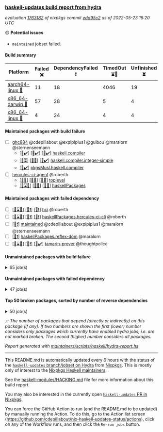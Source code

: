 ### [haskell-updates build report from hydra](https://hydra.nixos.org/jobset/nixpkgs/haskell-updates)
*evaluation [1763182](https://hydra.nixos.org/eval/1763182) of nixpkgs commit [eda95c2](https://github.com/NixOS/nixpkgs/commits/eda95c28c6b6d0cf89ad0ea50a8f7c6f796e8f07) as of 2022-05-23 18:20 UTC*

:yellow_circle: **Potential issues**
  * `maintained` jobset failed.

#### Build summary

 | Platform | Failed :x: | DependencyFailed :heavy_exclamation_mark: | TimedOut :hourglass::no_entry_sign: | Unfinished :hourglass_flowing_sand: | Success :heavy_check_mark: | 
 | --- | --- | --- | --- | --- | --- | 
 | [aarch64-linux :iphone:](https://hydra.nixos.org/eval/1763182?filter=.aarch64-linux) | 11 | 18 | 4046 | 19 | 2246 | 
 | [x86_64-darwin :apple:](https://hydra.nixos.org/eval/1763182?filter=.x86_64-darwin) | 57 | 28 | 5 | 4 | 6150 | 
 | [x86_64-linux :penguin:](https://hydra.nixos.org/eval/1763182?filter=.x86_64-linux) | 4 | 24 | 4 | 4 | 6296 | 
#### Maintained packages with build failure
- [ ] [ghc884](https://hydra.nixos.org/eval/1763182?filter=ghc884) @cdepillabout @expipiplus1 @guibou @maralorn @sternenseemann
  - [[:iphone::heavy_check_mark:]](https://hydra.nixos.org/build/177806408) [[:apple::heavy_check_mark:]](https://hydra.nixos.org/build/177810185) [[:penguin::heavy_check_mark:]](https://hydra.nixos.org/build/177811165) [haskell.compiler](https://hydra.nixos.org/eval/1763182?filter=haskell.compiler.ghc884)
  - [[:iphone::hourglass_flowing_sand:]](https://hydra.nixos.org/build/177806687) [[:apple::x:]](https://hydra.nixos.org/build/177807203) [[:penguin::heavy_check_mark:]](https://hydra.nixos.org/build/177811927) [haskell.compiler.integer-simple](https://hydra.nixos.org/eval/1763182?filter=haskell.compiler.integer-simple.ghc884)
  -   [[:penguin::heavy_check_mark:]](https://hydra.nixos.org/build/177794977) [pkgsMusl.haskell.compiler](https://hydra.nixos.org/eval/1763182?filter=pkgsMusl.haskell.compiler.ghc884)
- [ ] [hercules-ci-agent](https://hydra.nixos.org/eval/1763182?filter=hercules-ci-agent) @roberth
  - [[:iphone::x:]](https://hydra.nixos.org/build/177808575) [[:apple::x:]](https://hydra.nixos.org/build/177795241) [[:penguin::x:]](https://hydra.nixos.org/build/177797645) [toplevel](https://hydra.nixos.org/eval/1763182?filter=hercules-ci-agent)
  - [[:iphone::hourglass::no_entry_sign:]](https://hydra.nixos.org/build/177801145) [[:apple::x:]](https://hydra.nixos.org/build/177811747) [[:penguin::x:]](https://hydra.nixos.org/build/177808296) [haskellPackages](https://hydra.nixos.org/eval/1763182?filter=haskellPackages.hercules-ci-agent)
#### Maintained packages with failed dependency
- [ ] [[:iphone::hourglass::no_entry_sign:]](https://hydra.nixos.org/build/177797307) [[:apple::heavy_exclamation_mark:]](https://hydra.nixos.org/build/177798788) [[:penguin::heavy_exclamation_mark:]](https://hydra.nixos.org/build/177797818) [hci](https://hydra.nixos.org/eval/1763182?filter=hci) @roberth
- [ ] [[:iphone::hourglass::no_entry_sign:]](https://hydra.nixos.org/build/177808895) [[:apple::heavy_exclamation_mark:]](https://hydra.nixos.org/build/177797628) [[:penguin::heavy_exclamation_mark:]](https://hydra.nixos.org/build/177803097) [haskellPackages.hercules-ci-cli](https://hydra.nixos.org/eval/1763182?filter=haskellPackages.hercules-ci-cli) @roberth
- [ ] [[:penguin::heavy_exclamation_mark:]](https://hydra.nixos.org/build/177855475) [maintained](https://hydra.nixos.org/eval/1763182?filter=maintained) @cdepillabout @expipiplus1 @maralorn @sternenseemann
- [ ] [[:penguin::heavy_exclamation_mark:]](https://hydra.nixos.org/build/177855433) [haskellPackages.reflex-dom](https://hydra.nixos.org/eval/1763182?filter=haskellPackages.reflex-dom) @maralorn
- [ ] [[:iphone::hourglass::no_entry_sign:]](https://hydra.nixos.org/build/177794507) [[:apple::heavy_exclamation_mark:]](https://hydra.nixos.org/build/177804335) [[:penguin::heavy_check_mark:]](https://hydra.nixos.org/build/177794781) [tamarin-prover](https://hydra.nixos.org/eval/1763182?filter=tamarin-prover) @thoughtpolice
#### Unmaintained packages with build failure
<details><summary>65 job(s) </summary>

- [ ] [[:iphone::hourglass::no_entry_sign:]](https://hydra.nixos.org/build/177809981) [[:apple::x:]](https://hydra.nixos.org/build/177802965) [[:penguin::heavy_check_mark:]](https://hydra.nixos.org/build/177798769) [haskellPackages.di-core](https://hydra.nixos.org/eval/1763182?filter=haskellPackages.di-core)  :arrow_heading_up: 8 | 11
- [ ] [[:iphone::x:]](https://hydra.nixos.org/build/177812096) [[:apple::heavy_check_mark:]](https://hydra.nixos.org/build/177810669) [[:penguin::heavy_check_mark:]](https://hydra.nixos.org/build/177808390) [haskellPackages.hw-json-simd](https://hydra.nixos.org/eval/1763182?filter=haskellPackages.hw-json-simd)  :arrow_heading_up: 2 | 8
- [ ] [[:iphone::hourglass::no_entry_sign:]](https://hydra.nixos.org/build/177794312) [[:apple::x:]](https://hydra.nixos.org/build/177811187) [[:penguin::heavy_check_mark:]](https://hydra.nixos.org/build/177801634) [haskellPackages.free-vector-spaces](https://hydra.nixos.org/eval/1763182?filter=haskellPackages.free-vector-spaces)  :arrow_heading_up: 1 | 7
- [ ] [[:iphone::x:]](https://hydra.nixos.org/build/177808090) [[:apple::heavy_check_mark:]](https://hydra.nixos.org/build/177795623) [[:penguin::heavy_check_mark:]](https://hydra.nixos.org/build/177802241) [haskellPackages.long-double](https://hydra.nixos.org/eval/1763182?filter=haskellPackages.long-double)  :arrow_heading_up: 1 | 2
- [ ] [[:iphone::hourglass::no_entry_sign:]](https://hydra.nixos.org/build/177801023) [[:apple::x:]](https://hydra.nixos.org/build/177794177) [[:penguin::heavy_check_mark:]](https://hydra.nixos.org/build/177794652) [haskellPackages.easytensor](https://hydra.nixos.org/eval/1763182?filter=haskellPackages.easytensor)  :arrow_heading_up: 1 | 1
- [ ] [[:iphone::hourglass::no_entry_sign:]](https://hydra.nixos.org/build/177800458) [[:apple::x:]](https://hydra.nixos.org/build/177806999) [[:penguin::heavy_check_mark:]](https://hydra.nixos.org/build/177807279) [haskellPackages.grab](https://hydra.nixos.org/eval/1763182?filter=haskellPackages.grab)  :arrow_heading_up: 1 | 1
- [ ] [[:iphone::hourglass::no_entry_sign:]](https://hydra.nixos.org/build/177794964) [[:apple::heavy_check_mark:]](https://hydra.nixos.org/build/177804612) [[:penguin::x:]](https://hydra.nixos.org/build/177803643) [haskellPackages.kazura-queue](https://hydra.nixos.org/eval/1763182?filter=haskellPackages.kazura-queue)  :arrow_heading_up: 1 | 1
- [ ] [[:iphone::heavy_check_mark:]](https://hydra.nixos.org/build/177803877) [[:apple::x:]](https://hydra.nixos.org/build/177809227) [[:penguin::heavy_check_mark:]](https://hydra.nixos.org/build/177795285) [haskellPackages.keep-alive](https://hydra.nixos.org/eval/1763182?filter=haskellPackages.keep-alive)  :arrow_heading_up: 1 | 1
- [ ] [[:iphone::x:]](https://hydra.nixos.org/build/177804005) [[:apple::heavy_check_mark:]](https://hydra.nixos.org/build/177810747) [[:penguin::heavy_check_mark:]](https://hydra.nixos.org/build/177797579) [haskellPackages.swisstable](https://hydra.nixos.org/eval/1763182?filter=haskellPackages.swisstable)  :arrow_heading_up: 1 | 1
- [ ] [[:iphone::heavy_check_mark:]](https://hydra.nixos.org/build/177812402) [[:apple::x:]](https://hydra.nixos.org/build/177805422) [[:penguin::heavy_check_mark:]](https://hydra.nixos.org/build/177810231) [haskellPackages.zip](https://hydra.nixos.org/eval/1763182?filter=haskellPackages.zip)  :arrow_heading_up: 0 | 5
- [ ] [[:iphone::hourglass::no_entry_sign:]](https://hydra.nixos.org/build/177799859) [[:apple::x:]](https://hydra.nixos.org/build/177799898) [[:penguin::heavy_check_mark:]](https://hydra.nixos.org/build/177798285) [haskellPackages.PyF](https://hydra.nixos.org/eval/1763182?filter=haskellPackages.PyF)  :arrow_heading_up: 0 | 4
- [ ] [[:iphone::heavy_check_mark:]](https://hydra.nixos.org/build/177806194) [[:apple::x:]](https://hydra.nixos.org/build/177807713) [[:penguin::heavy_check_mark:]](https://hydra.nixos.org/build/177796930) [haskellPackages.hmidi](https://hydra.nixos.org/eval/1763182?filter=haskellPackages.hmidi)  :arrow_heading_up: 0 | 4
- [ ] [[:iphone::x:]](https://hydra.nixos.org/build/177806823) [[:apple::heavy_check_mark:]](https://hydra.nixos.org/build/177811692) [[:penguin::heavy_check_mark:]](https://hydra.nixos.org/build/177794838) [haskellPackages.haskey-btree](https://hydra.nixos.org/eval/1763182?filter=haskellPackages.haskey-btree)  :arrow_heading_up: 0 | 2
- [ ] [[:iphone::heavy_check_mark:]](https://hydra.nixos.org/build/177805226) [[:apple::x:]](https://hydra.nixos.org/build/177809849) [[:penguin::heavy_check_mark:]](https://hydra.nixos.org/build/177800746) [haskellPackages.posix-socket](https://hydra.nixos.org/eval/1763182?filter=haskellPackages.posix-socket)  :arrow_heading_up: 0 | 2
- [ ] [[:iphone::hourglass::no_entry_sign:]](https://hydra.nixos.org/build/177800812) [[:apple::x:]](https://hydra.nixos.org/build/177801560) [[:penguin::heavy_check_mark:]](https://hydra.nixos.org/build/177794400) [haskellPackages.gi-gdkx11](https://hydra.nixos.org/eval/1763182?filter=haskellPackages.gi-gdkx11)  :arrow_heading_up: 0 | 1
- [ ] [[:iphone::heavy_check_mark:]](https://hydra.nixos.org/build/177812404) [[:apple::x:]](https://hydra.nixos.org/build/177795003) [[:penguin::heavy_check_mark:]](https://hydra.nixos.org/build/177809632) [haskellPackages.hamid](https://hydra.nixos.org/eval/1763182?filter=haskellPackages.hamid)  :arrow_heading_up: 0 | 1
- [ ] [[:iphone::heavy_check_mark:]](https://hydra.nixos.org/build/177805322) [[:apple::x:]](https://hydra.nixos.org/build/177798948) [[:penguin::heavy_check_mark:]](https://hydra.nixos.org/build/177798774) [haskellPackages.hmatrix-morpheus](https://hydra.nixos.org/eval/1763182?filter=haskellPackages.hmatrix-morpheus)  :arrow_heading_up: 0 | 1
- [ ] [[:iphone::hourglass::no_entry_sign:]](https://hydra.nixos.org/build/177801013) [[:apple::x:]](https://hydra.nixos.org/build/177803281) [[:penguin::heavy_check_mark:]](https://hydra.nixos.org/build/177804710) [haskellPackages.huckleberry](https://hydra.nixos.org/eval/1763182?filter=haskellPackages.huckleberry)  :arrow_heading_up: 0 | 1
- [ ] [[:iphone::heavy_check_mark:]](https://hydra.nixos.org/build/177810808) [[:apple::x:]](https://hydra.nixos.org/build/177807455) [[:penguin::heavy_check_mark:]](https://hydra.nixos.org/build/177795813) [haskellPackages.openal-ffi](https://hydra.nixos.org/eval/1763182?filter=haskellPackages.openal-ffi)  :arrow_heading_up: 0 | 1
- [ ] [[:iphone::x:]](https://hydra.nixos.org/build/177804566) [[:apple::heavy_check_mark:]](https://hydra.nixos.org/build/177802175) [[:penguin::heavy_check_mark:]](https://hydra.nixos.org/build/177810506) [haskellPackages.picosat](https://hydra.nixos.org/eval/1763182?filter=haskellPackages.picosat)  :arrow_heading_up: 0 | 1
- [ ] [[:iphone::hourglass::no_entry_sign:]](https://hydra.nixos.org/build/177796310) [[:apple::x:]](https://hydra.nixos.org/build/177795013) [[:penguin::heavy_check_mark:]](https://hydra.nixos.org/build/177811778) [haskellPackages.select](https://hydra.nixos.org/eval/1763182?filter=haskellPackages.select)  :arrow_heading_up: 0 | 1
- [ ] [[:iphone::hourglass::no_entry_sign:]](https://hydra.nixos.org/build/177799700) [[:apple::x:]](https://hydra.nixos.org/build/177803140) [[:penguin::heavy_check_mark:]](https://hydra.nixos.org/build/177807246) [haskellPackages.sysinfo](https://hydra.nixos.org/eval/1763182?filter=haskellPackages.sysinfo)  :arrow_heading_up: 0 | 1
- [ ] [[:iphone::heavy_check_mark:]](https://hydra.nixos.org/build/177803054) [[:apple::x:]](https://hydra.nixos.org/build/177802987) [[:penguin::heavy_check_mark:]](https://hydra.nixos.org/build/177808395) [haskellPackages.FractalArt](https://hydra.nixos.org/eval/1763182?filter=haskellPackages.FractalArt) 
- [ ] [[:iphone::hourglass::no_entry_sign:]](https://hydra.nixos.org/build/177794232) [[:apple::x:]](https://hydra.nixos.org/build/177795878) [[:penguin::hourglass::no_entry_sign:]](https://hydra.nixos.org/build/177809716) [haskellPackages.bindings-common](https://hydra.nixos.org/eval/1763182?filter=haskellPackages.bindings-common) 
- [ ] [[:iphone::heavy_check_mark:]](https://hydra.nixos.org/build/177809132) [[:apple::x:]](https://hydra.nixos.org/build/177812390) [[:penguin::heavy_check_mark:]](https://hydra.nixos.org/build/177795464) [haskellPackages.chiphunk](https://hydra.nixos.org/eval/1763182?filter=haskellPackages.chiphunk) 
- [ ] [[:iphone::heavy_check_mark:]](https://hydra.nixos.org/build/177812527) [[:apple::x:]](https://hydra.nixos.org/build/177809676) [[:penguin::heavy_check_mark:]](https://hydra.nixos.org/build/177798396) [haskellPackages.diskhash](https://hydra.nixos.org/eval/1763182?filter=haskellPackages.diskhash) 
- [ ] [[:iphone::heavy_check_mark:]](https://hydra.nixos.org/build/177807647) [[:apple::x:]](https://hydra.nixos.org/build/177809755) [[:penguin::heavy_check_mark:]](https://hydra.nixos.org/build/177806483) [haskellPackages.env-extra](https://hydra.nixos.org/eval/1763182?filter=haskellPackages.env-extra) 
- [ ] [[:iphone::hourglass::no_entry_sign:]](https://hydra.nixos.org/build/177796303) [[:apple::x:]](https://hydra.nixos.org/build/177801960) [[:penguin::heavy_check_mark:]](https://hydra.nixos.org/build/177798674) [haskellPackages.epub-tools](https://hydra.nixos.org/eval/1763182?filter=haskellPackages.epub-tools) 
- [ ] [[:iphone::hourglass::no_entry_sign:]](https://hydra.nixos.org/build/177797841) [[:apple::x:]](https://hydra.nixos.org/build/177793824) [[:penguin::heavy_check_mark:]](https://hydra.nixos.org/build/177796900) [haskellPackages.fudgets](https://hydra.nixos.org/eval/1763182?filter=haskellPackages.fudgets) 
- [ ] [[:iphone::hourglass::no_entry_sign:]](https://hydra.nixos.org/build/177795356) [[:apple::x:]](https://hydra.nixos.org/build/177807667) [[:penguin::heavy_check_mark:]](https://hydra.nixos.org/build/177800881) [haskellPackages.gerrit](https://hydra.nixos.org/eval/1763182?filter=haskellPackages.gerrit) 
- [ ] [[:iphone::heavy_check_mark:]](https://hydra.nixos.org/build/177809674) [[:apple::x:]](https://hydra.nixos.org/build/177803876) [[:penguin::heavy_check_mark:]](https://hydra.nixos.org/build/177798007) [haskellPackages.ghc-gc-hook](https://hydra.nixos.org/eval/1763182?filter=haskellPackages.ghc-gc-hook) 
- [ ] [[:apple::x:]](https://hydra.nixos.org/build/177800186) [haskellPackages.gi-gtkosxapplication](https://hydra.nixos.org/eval/1763182?filter=haskellPackages.gi-gtkosxapplication) 
- [ ] [[:iphone::x:]](https://hydra.nixos.org/build/177855471) [[:penguin::heavy_exclamation_mark:]](https://hydra.nixos.org/build/177855445) [haskellPackages.gnome-keyring](https://hydra.nixos.org/eval/1763182?filter=haskellPackages.gnome-keyring) 
- [ ] [[:apple::x:]](https://hydra.nixos.org/build/177800198) [haskellPackages.gtk-mac-integration](https://hydra.nixos.org/eval/1763182?filter=haskellPackages.gtk-mac-integration) 
- [ ] [[:iphone::hourglass::no_entry_sign:]](https://hydra.nixos.org/build/177793908) [[:apple::x:]](https://hydra.nixos.org/build/177801031) [[:penguin::heavy_check_mark:]](https://hydra.nixos.org/build/177811834) [haskellPackages.gtk-traymanager](https://hydra.nixos.org/eval/1763182?filter=haskellPackages.gtk-traymanager) 
- [ ] [[:apple::x:]](https://hydra.nixos.org/build/177794594) [haskellPackages.gtk3-mac-integration](https://hydra.nixos.org/eval/1763182?filter=haskellPackages.gtk3-mac-integration) 
- [ ] [[:iphone::heavy_check_mark:]](https://hydra.nixos.org/build/177812059) [[:apple::x:]](https://hydra.nixos.org/build/177798993) [[:penguin::heavy_check_mark:]](https://hydra.nixos.org/build/177797039) [haskellPackages.hid](https://hydra.nixos.org/eval/1763182?filter=haskellPackages.hid) 
- [ ] [[:iphone::heavy_check_mark:]](https://hydra.nixos.org/build/177806964) [[:apple::x:]](https://hydra.nixos.org/build/177812705) [[:penguin::heavy_check_mark:]](https://hydra.nixos.org/build/177810898) [haskellPackages.higher-leveldb](https://hydra.nixos.org/eval/1763182?filter=haskellPackages.higher-leveldb) 
- [ ] [[:iphone::heavy_check_mark:]](https://hydra.nixos.org/build/177807966) [[:apple::x:]](https://hydra.nixos.org/build/177804795) [[:penguin::heavy_check_mark:]](https://hydra.nixos.org/build/177803217) [haskellPackages.hinotify-conduit](https://hydra.nixos.org/eval/1763182?filter=haskellPackages.hinotify-conduit) 
- [ ] [[:iphone::heavy_check_mark:]](https://hydra.nixos.org/build/177803734) [[:apple::heavy_check_mark:]](https://hydra.nixos.org/build/177809911) [[:penguin::x:]](https://hydra.nixos.org/build/177811087) [haskellPackages.hssh](https://hydra.nixos.org/eval/1763182?filter=haskellPackages.hssh) 
- [ ] [[:iphone::hourglass::no_entry_sign:]](https://hydra.nixos.org/build/177796919) [[:apple::x:]](https://hydra.nixos.org/build/177793849) [[:penguin::heavy_check_mark:]](https://hydra.nixos.org/build/177802424) [haskellPackages.hsshellscript](https://hydra.nixos.org/eval/1763182?filter=haskellPackages.hsshellscript) 
- [ ] [[:iphone::hourglass::no_entry_sign:]](https://hydra.nixos.org/build/177795825) [[:apple::x:]](https://hydra.nixos.org/build/177801931) [[:penguin::heavy_check_mark:]](https://hydra.nixos.org/build/177808736) [haskellPackages.hssourceinfo](https://hydra.nixos.org/eval/1763182?filter=haskellPackages.hssourceinfo) 
- [ ] [[:iphone::hourglass::no_entry_sign:]](https://hydra.nixos.org/build/177796642) [[:apple::x:]](https://hydra.nixos.org/build/177812578) [[:penguin::heavy_check_mark:]](https://hydra.nixos.org/build/177803676) [haskellPackages.ipcvar](https://hydra.nixos.org/eval/1763182?filter=haskellPackages.ipcvar) 
- [ ] [[:iphone::x:]](https://hydra.nixos.org/build/177806923) [[:apple::heavy_check_mark:]](https://hydra.nixos.org/build/177795063) [[:penguin::heavy_check_mark:]](https://hydra.nixos.org/build/177799145) [haskellPackages.jammittools](https://hydra.nixos.org/eval/1763182?filter=haskellPackages.jammittools) 
- [ ] [[:apple::x:]](https://hydra.nixos.org/build/177797373) [haskellPackages.kqueue](https://hydra.nixos.org/eval/1763182?filter=haskellPackages.kqueue) 
- [ ] [[:iphone::heavy_check_mark:]](https://hydra.nixos.org/build/177810302) [[:apple::x:]](https://hydra.nixos.org/build/177804968) [[:penguin::heavy_check_mark:]](https://hydra.nixos.org/build/177808870) [haskellPackages.linux-framebuffer](https://hydra.nixos.org/eval/1763182?filter=haskellPackages.linux-framebuffer) 
- [ ] [[:iphone::hourglass::no_entry_sign:]](https://hydra.nixos.org/build/177796180) [[:apple::x:]](https://hydra.nixos.org/build/177796758) [[:penguin::heavy_check_mark:]](https://hydra.nixos.org/build/177800070) [haskellPackages.mediawiki2latex](https://hydra.nixos.org/eval/1763182?filter=haskellPackages.mediawiki2latex) 
- [ ] [[:iphone::heavy_check_mark:]](https://hydra.nixos.org/build/177806164) [[:apple::x:]](https://hydra.nixos.org/build/177799116) [[:penguin::heavy_check_mark:]](https://hydra.nixos.org/build/177802934) [haskellPackages.mercury-api](https://hydra.nixos.org/eval/1763182?filter=haskellPackages.mercury-api) 
- [ ] [[:iphone::heavy_check_mark:]](https://hydra.nixos.org/build/177812437) [[:apple::x:]](https://hydra.nixos.org/build/177804997) [[:penguin::heavy_check_mark:]](https://hydra.nixos.org/build/177795044) [haskellPackages.nano-cryptr](https://hydra.nixos.org/eval/1763182?filter=haskellPackages.nano-cryptr) 
- [ ] [[:iphone::hourglass::no_entry_sign:]](https://hydra.nixos.org/build/177799055) [[:apple::x:]](https://hydra.nixos.org/build/177804920) [[:penguin::heavy_check_mark:]](https://hydra.nixos.org/build/177810524) [haskellPackages.persistent-pagination](https://hydra.nixos.org/eval/1763182?filter=haskellPackages.persistent-pagination) 
- [ ] [[:iphone::heavy_check_mark:]](https://hydra.nixos.org/build/177805725) [[:apple::x:]](https://hydra.nixos.org/build/177797358) [[:penguin::heavy_check_mark:]](https://hydra.nixos.org/build/177804484) [haskellPackages.phatsort](https://hydra.nixos.org/eval/1763182?filter=haskellPackages.phatsort) 
- [ ] [[:iphone::heavy_check_mark:]](https://hydra.nixos.org/build/177805588) [[:apple::x:]](https://hydra.nixos.org/build/177811358) [[:penguin::heavy_check_mark:]](https://hydra.nixos.org/build/177801405) [haskellPackages.ping-wrapper](https://hydra.nixos.org/eval/1763182?filter=haskellPackages.ping-wrapper) 
- [ ] [[:iphone::heavy_check_mark:]](https://hydra.nixos.org/build/177805456) [[:apple::x:]](https://hydra.nixos.org/build/177809867) [[:penguin::heavy_check_mark:]](https://hydra.nixos.org/build/177794037) [haskellPackages.posix-timer](https://hydra.nixos.org/eval/1763182?filter=haskellPackages.posix-timer) 
- [ ] [[:iphone::heavy_check_mark:]](https://hydra.nixos.org/build/177804369) [[:apple::x:]](https://hydra.nixos.org/build/177807736) [[:penguin::heavy_check_mark:]](https://hydra.nixos.org/build/177799046) [haskellPackages.pthread](https://hydra.nixos.org/eval/1763182?filter=haskellPackages.pthread) 
- [ ] [[:iphone::heavy_check_mark:]](https://hydra.nixos.org/build/177803644) [[:apple::x:]](https://hydra.nixos.org/build/177798320) [[:penguin::heavy_check_mark:]](https://hydra.nixos.org/build/177810649) [haskellPackages.sfml-audio](https://hydra.nixos.org/eval/1763182?filter=haskellPackages.sfml-audio) 
- [ ] [[:iphone::heavy_check_mark:]](https://hydra.nixos.org/build/177812045) [[:apple::x:]](https://hydra.nixos.org/build/177795048) [[:penguin::heavy_check_mark:]](https://hydra.nixos.org/build/177807169) [haskellPackages.shared-memory](https://hydra.nixos.org/eval/1763182?filter=haskellPackages.shared-memory) 
- [ ] [[:iphone::hourglass::no_entry_sign:]](https://hydra.nixos.org/build/177809827) [[:apple::x:]](https://hydra.nixos.org/build/177808453) [[:penguin::heavy_check_mark:]](https://hydra.nixos.org/build/177799519) [haskellPackages.skews](https://hydra.nixos.org/eval/1763182?filter=haskellPackages.skews) 
- [ ] [[:iphone::x:]](https://hydra.nixos.org/build/177808676) [[:apple::x:]](https://hydra.nixos.org/build/177796857) [[:penguin::heavy_check_mark:]](https://hydra.nixos.org/build/177809043) [haskellPackages.slugify](https://hydra.nixos.org/eval/1763182?filter=haskellPackages.slugify) 
- [ ] [[:iphone::x:]](https://hydra.nixos.org/build/177812217) [[:apple::x:]](https://hydra.nixos.org/build/177804224) [[:penguin::x:]](https://hydra.nixos.org/build/177799590) [haskellPackages.strongweak](https://hydra.nixos.org/eval/1763182?filter=haskellPackages.strongweak) 
- [ ] [[:iphone::hourglass::no_entry_sign:]](https://hydra.nixos.org/build/177799358) [[:apple::x:]](https://hydra.nixos.org/build/177810695) [[:penguin::heavy_check_mark:]](https://hydra.nixos.org/build/177803016) [haskellPackages.tailfile-hinotify](https://hydra.nixos.org/eval/1763182?filter=haskellPackages.tailfile-hinotify) 
- [ ] [[:iphone::x:]](https://hydra.nixos.org/build/177810810) [[:apple::heavy_check_mark:]](https://hydra.nixos.org/build/177803467) [[:penguin::heavy_check_mark:]](https://hydra.nixos.org/build/177809232) [haskellPackages.wiringPi](https://hydra.nixos.org/eval/1763182?filter=haskellPackages.wiringPi) 
- [ ] [[:iphone::heavy_check_mark:]](https://hydra.nixos.org/build/177810728) [[:apple::x:]](https://hydra.nixos.org/build/177797255) [[:penguin::heavy_check_mark:]](https://hydra.nixos.org/build/177807182) [haskellPackages.xmonad-utils](https://hydra.nixos.org/eval/1763182?filter=haskellPackages.xmonad-utils) 
- [ ] [[:iphone::heavy_check_mark:]](https://hydra.nixos.org/build/177808703) [[:apple::x:]](https://hydra.nixos.org/build/177801355) [[:penguin::heavy_check_mark:]](https://hydra.nixos.org/build/177803241) [haskellPackages.yoga](https://hydra.nixos.org/eval/1763182?filter=haskellPackages.yoga) 
- [ ] [[:iphone::hourglass::no_entry_sign:]](https://hydra.nixos.org/build/177798822) [[:apple::x:]](https://hydra.nixos.org/build/177811833) [[:penguin::heavy_check_mark:]](https://hydra.nixos.org/build/177800343) [haskellPackages.zot](https://hydra.nixos.org/eval/1763182?filter=haskellPackages.zot) 
- [ ] [[:iphone::hourglass::no_entry_sign:]](https://hydra.nixos.org/build/177793895) [[:apple::x:]](https://hydra.nixos.org/build/177809717) [[:penguin::heavy_check_mark:]](https://hydra.nixos.org/build/177796654) [haskellPackages.zxcvbn-c](https://hydra.nixos.org/eval/1763182?filter=haskellPackages.zxcvbn-c) 
</details>

#### Unmaintained packages with failed dependency
<details><summary>47 job(s) </summary>

- [ ] [[:iphone::hourglass::no_entry_sign:]](https://hydra.nixos.org/build/177799475) [[:apple::heavy_exclamation_mark:]](https://hydra.nixos.org/build/177801063) [[:penguin::heavy_check_mark:]](https://hydra.nixos.org/build/177804376) [haskellPackages.di-handle](https://hydra.nixos.org/eval/1763182?filter=haskellPackages.di-handle)  :arrow_heading_up: 6 | 9
- [ ] [[:iphone::hourglass::no_entry_sign:]](https://hydra.nixos.org/build/177801680) [[:apple::heavy_exclamation_mark:]](https://hydra.nixos.org/build/177805735) [[:penguin::heavy_check_mark:]](https://hydra.nixos.org/build/177797732) [haskellPackages.di-monad](https://hydra.nixos.org/eval/1763182?filter=haskellPackages.di-monad)  :arrow_heading_up: 6 | 9
- [ ] [[:iphone::hourglass::no_entry_sign:]](https://hydra.nixos.org/build/177812763) [[:apple::heavy_exclamation_mark:]](https://hydra.nixos.org/build/177797247) [[:penguin::heavy_check_mark:]](https://hydra.nixos.org/build/177804278) [haskellPackages.di-df1](https://hydra.nixos.org/eval/1763182?filter=haskellPackages.di-df1)  :arrow_heading_up: 5 | 8
- [ ] [[:iphone::heavy_check_mark:]](https://hydra.nixos.org/build/177855437) [[:penguin::heavy_exclamation_mark:]](https://hydra.nixos.org/build/177855464) [haskellPackages.gi-javascriptcore](https://hydra.nixos.org/eval/1763182?filter=haskellPackages.gi-javascriptcore)  :arrow_heading_up: 4 | 18
- [ ] [[:iphone::heavy_check_mark:]](https://hydra.nixos.org/build/177855457) [[:penguin::heavy_exclamation_mark:]](https://hydra.nixos.org/build/177855474) [haskellPackages.gi-webkit2](https://hydra.nixos.org/eval/1763182?filter=haskellPackages.gi-webkit2)  :arrow_heading_up: 2 | 14
- [ ] [[:iphone::heavy_check_mark:]](https://hydra.nixos.org/build/177855459) [[:penguin::heavy_exclamation_mark:]](https://hydra.nixos.org/build/177855454) [haskellPackages.webkit2gtk3-javascriptcore](https://hydra.nixos.org/eval/1763182?filter=haskellPackages.webkit2gtk3-javascriptcore)  :arrow_heading_up: 2 | 12
- [ ] [[:iphone::heavy_exclamation_mark:]](https://hydra.nixos.org/build/177808714) [[:apple::heavy_check_mark:]](https://hydra.nixos.org/build/177807366) [[:penguin::heavy_check_mark:]](https://hydra.nixos.org/build/177808319) [haskellPackages.BiobaseENA](https://hydra.nixos.org/eval/1763182?filter=haskellPackages.BiobaseENA)  :arrow_heading_up: 1 | 18
- [ ] [[:iphone::heavy_check_mark:]](https://hydra.nixos.org/build/177855463) [[:penguin::heavy_exclamation_mark:]](https://hydra.nixos.org/build/177855453) [haskellPackages.jsaddle-webkit2gtk](https://hydra.nixos.org/eval/1763182?filter=haskellPackages.jsaddle-webkit2gtk)  :arrow_heading_up: 1 | 11
- [ ] [[:iphone::heavy_check_mark:]](https://hydra.nixos.org/build/177805132) [[:apple::heavy_exclamation_mark:]](https://hydra.nixos.org/build/177798528) [[:penguin::heavy_check_mark:]](https://hydra.nixos.org/build/177809391) [haskellPackages.di-polysemy](https://hydra.nixos.org/eval/1763182?filter=haskellPackages.di-polysemy)  :arrow_heading_up: 1 | 4
- [ ] [[:iphone::heavy_exclamation_mark:]](https://hydra.nixos.org/build/177855472) [[:penguin::heavy_exclamation_mark:]](https://hydra.nixos.org/build/177855450) [haskellPackages.hbro](https://hydra.nixos.org/eval/1763182?filter=haskellPackages.hbro)  :arrow_heading_up: 1 | 1
- [ ] [[:iphone::hourglass::no_entry_sign:]](https://hydra.nixos.org/build/177798679) [[:apple::heavy_exclamation_mark:]](https://hydra.nixos.org/build/177808610) [[:penguin::heavy_check_mark:]](https://hydra.nixos.org/build/177805601) [haskellPackages.moto](https://hydra.nixos.org/eval/1763182?filter=haskellPackages.moto)  :arrow_heading_up: 1 | 1
- [ ] [[:iphone::hourglass::no_entry_sign:]](https://hydra.nixos.org/build/177809213) [[:apple::heavy_exclamation_mark:]](https://hydra.nixos.org/build/177807951) [[:penguin::heavy_check_mark:]](https://hydra.nixos.org/build/177807415) [haskellPackages.wss-client](https://hydra.nixos.org/eval/1763182?filter=haskellPackages.wss-client)  :arrow_heading_up: 1 | 1
- [ ] [[:iphone::heavy_exclamation_mark:]](https://hydra.nixos.org/build/177811984) [[:apple::heavy_check_mark:]](https://hydra.nixos.org/build/177805903) [[:penguin::heavy_check_mark:]](https://hydra.nixos.org/build/177808934) [haskellPackages.BiobaseXNA](https://hydra.nixos.org/eval/1763182?filter=haskellPackages.BiobaseXNA)  :arrow_heading_up: 0 | 17
- [ ] [[:iphone::heavy_exclamation_mark:]](https://hydra.nixos.org/build/177805180) [[:apple::heavy_check_mark:]](https://hydra.nixos.org/build/177800771) [[:penguin::heavy_check_mark:]](https://hydra.nixos.org/build/177807449) [haskellPackages.hw-json-standard-cursor](https://hydra.nixos.org/eval/1763182?filter=haskellPackages.hw-json-standard-cursor)  :arrow_heading_up: 0 | 6
- [ ] [[:iphone::heavy_exclamation_mark:]](https://hydra.nixos.org/build/177806428) [[:apple::heavy_check_mark:]](https://hydra.nixos.org/build/177811048) [[:penguin::heavy_check_mark:]](https://hydra.nixos.org/build/177810253) [haskellPackages.barbies-th](https://hydra.nixos.org/eval/1763182?filter=haskellPackages.barbies-th)  :arrow_heading_up: 0 | 4
- [ ] [[:iphone::heavy_exclamation_mark:]](https://hydra.nixos.org/build/177803668) [[:apple::heavy_check_mark:]](https://hydra.nixos.org/build/177808880) [[:penguin::heavy_check_mark:]](https://hydra.nixos.org/build/177795412) [haskellPackages.hw-json-simple-cursor](https://hydra.nixos.org/eval/1763182?filter=haskellPackages.hw-json-simple-cursor)  :arrow_heading_up: 0 | 4
- [ ] [[:iphone::heavy_exclamation_mark:]](https://hydra.nixos.org/build/177805452) [[:apple::heavy_check_mark:]](https://hydra.nixos.org/build/177807080) [[:penguin::heavy_check_mark:]](https://hydra.nixos.org/build/177807429) [haskellPackages.BiobaseFasta](https://hydra.nixos.org/eval/1763182?filter=haskellPackages.BiobaseFasta)  :arrow_heading_up: 0 | 3
- [ ] [[:iphone::hourglass::no_entry_sign:]](https://hydra.nixos.org/build/177794455) [[:apple::heavy_exclamation_mark:]](https://hydra.nixos.org/build/177805017) [[:penguin::heavy_check_mark:]](https://hydra.nixos.org/build/177812210) [haskellPackages.di](https://hydra.nixos.org/eval/1763182?filter=haskellPackages.di)  :arrow_heading_up: 0 | 2
- [ ] [[:iphone::hourglass::no_entry_sign:]](https://hydra.nixos.org/build/177797691) [[:apple::heavy_exclamation_mark:]](https://hydra.nixos.org/build/177807154) [[:penguin::heavy_check_mark:]](https://hydra.nixos.org/build/177808438) [haskellPackages.dde](https://hydra.nixos.org/eval/1763182?filter=haskellPackages.dde)  :arrow_heading_up: 0 | 1
- [ ] [[:iphone::hourglass::no_entry_sign:]](https://hydra.nixos.org/build/177801199) [[:apple::heavy_exclamation_mark:]](https://hydra.nixos.org/build/177801726) [[:penguin::heavy_exclamation_mark:]](https://hydra.nixos.org/build/177796299) [haskellPackages.GuiHaskell](https://hydra.nixos.org/eval/1763182?filter=haskellPackages.GuiHaskell) 
- [ ] [[:iphone::hourglass::no_entry_sign:]](https://hydra.nixos.org/build/177800924) [[:apple::heavy_exclamation_mark:]](https://hydra.nixos.org/build/177798052) [[:penguin::heavy_exclamation_mark:]](https://hydra.nixos.org/build/177811760) [haskellPackages.HPlot](https://hydra.nixos.org/eval/1763182?filter=haskellPackages.HPlot) 
- [ ] [[:iphone::heavy_exclamation_mark:]](https://hydra.nixos.org/build/177808335) [[:apple::heavy_check_mark:]](https://hydra.nixos.org/build/177810052) [[:penguin::heavy_check_mark:]](https://hydra.nixos.org/build/177806285) [haskellPackages.align-audio](https://hydra.nixos.org/eval/1763182?filter=haskellPackages.align-audio) 
- [ ] [[:iphone::heavy_exclamation_mark:]](https://hydra.nixos.org/build/177806151) [[:apple::heavy_exclamation_mark:]](https://hydra.nixos.org/build/177808032) [[:penguin::heavy_exclamation_mark:]](https://hydra.nixos.org/build/177804267) [haskellPackages.bluetile](https://hydra.nixos.org/eval/1763182?filter=haskellPackages.bluetile) 
- [ ] [[:iphone::hourglass::no_entry_sign:]](https://hydra.nixos.org/build/177802191) [[:apple::heavy_exclamation_mark:]](https://hydra.nixos.org/build/177793883) [[:penguin::heavy_check_mark:]](https://hydra.nixos.org/build/177794968) [haskellPackages.easytensor-vulkan](https://hydra.nixos.org/eval/1763182?filter=haskellPackages.easytensor-vulkan) 
- [ ] [[:iphone::heavy_check_mark:]](https://hydra.nixos.org/build/177855455) [[:apple::heavy_check_mark:]](https://hydra.nixos.org/build/177798806) [[:penguin::heavy_exclamation_mark:]](https://hydra.nixos.org/build/177855429) [haskellPackages.gi-secret](https://hydra.nixos.org/eval/1763182?filter=haskellPackages.gi-secret) 
- [ ] [[:iphone::heavy_check_mark:]](https://hydra.nixos.org/build/177855432) [[:penguin::heavy_exclamation_mark:]](https://hydra.nixos.org/build/177855438) [haskellPackages.gi-webkit2webextension](https://hydra.nixos.org/eval/1763182?filter=haskellPackages.gi-webkit2webextension) 
- [ ] [[:iphone::heavy_exclamation_mark:]](https://hydra.nixos.org/build/177803607) [[:apple::heavy_exclamation_mark:]](https://hydra.nixos.org/build/177808823) [[:penguin::heavy_exclamation_mark:]](https://hydra.nixos.org/build/177796066) [haskellPackages.gladexml-accessor](https://hydra.nixos.org/eval/1763182?filter=haskellPackages.gladexml-accessor) 
- [ ] [[:iphone::heavy_check_mark:]](https://hydra.nixos.org/build/177802940) [[:apple::heavy_exclamation_mark:]](https://hydra.nixos.org/build/177805312) [[:penguin::heavy_check_mark:]](https://hydra.nixos.org/build/177804721) [haskellPackages.grab-form](https://hydra.nixos.org/eval/1763182?filter=haskellPackages.grab-form) 
- [ ] [[:iphone::hourglass::no_entry_sign:]](https://hydra.nixos.org/build/177801514) [[:apple::heavy_exclamation_mark:]](https://hydra.nixos.org/build/177797158) [[:penguin::heavy_exclamation_mark:]](https://hydra.nixos.org/build/177800834) [haskellPackages.gtk2hs-cast-glade](https://hydra.nixos.org/eval/1763182?filter=haskellPackages.gtk2hs-cast-glade) 
- [ ] [[:iphone::heavy_exclamation_mark:]](https://hydra.nixos.org/build/177855446) [[:penguin::heavy_exclamation_mark:]](https://hydra.nixos.org/build/177855451) [haskellPackages.hbro-contrib](https://hydra.nixos.org/eval/1763182?filter=haskellPackages.hbro-contrib) 
- [ ] [[:iphone::heavy_check_mark:]](https://hydra.nixos.org/build/177804088) [[:apple::heavy_check_mark:]](https://hydra.nixos.org/build/177806835) [[:penguin::heavy_exclamation_mark:]](https://hydra.nixos.org/build/177801828) [haskellPackages.hriemann](https://hydra.nixos.org/eval/1763182?filter=haskellPackages.hriemann) 
- [ ] [[:iphone::heavy_exclamation_mark:]](https://hydra.nixos.org/build/177806342) [[:apple::heavy_check_mark:]](https://hydra.nixos.org/build/177809548) [[:penguin::heavy_check_mark:]](https://hydra.nixos.org/build/177812030) [haskellPackages.hs-swisstable-hashtables-class](https://hydra.nixos.org/eval/1763182?filter=haskellPackages.hs-swisstable-hashtables-class) 
- [ ] [[:iphone::hourglass::no_entry_sign:]](https://hydra.nixos.org/build/177793938) [[:apple::heavy_exclamation_mark:]](https://hydra.nixos.org/build/177808085) [[:penguin::heavy_exclamation_mark:]](https://hydra.nixos.org/build/177798191) [haskellPackages.hstzaar](https://hydra.nixos.org/eval/1763182?filter=haskellPackages.hstzaar) 
- [ ] [[:iphone::heavy_exclamation_mark:]](https://hydra.nixos.org/build/177803508) [[:apple::heavy_check_mark:]](https://hydra.nixos.org/build/177807440) [[:penguin::heavy_check_mark:]](https://hydra.nixos.org/build/177812489) [haskellPackages.hw-simd-cli](https://hydra.nixos.org/eval/1763182?filter=haskellPackages.hw-simd-cli) 
- [ ] [[:iphone::heavy_exclamation_mark:]](https://hydra.nixos.org/build/177808696) [[:apple::heavy_check_mark:]](https://hydra.nixos.org/build/177807553) [[:penguin::heavy_check_mark:]](https://hydra.nixos.org/build/177796649) [haskellPackages.kmn-programming](https://hydra.nixos.org/eval/1763182?filter=haskellPackages.kmn-programming) 
- [ ] [[:iphone::heavy_exclamation_mark:]](https://hydra.nixos.org/build/177809505) [[:apple::heavy_exclamation_mark:]](https://hydra.nixos.org/build/177794801) [[:penguin::heavy_exclamation_mark:]](https://hydra.nixos.org/build/177804922) [haskellPackages.minesweeper](https://hydra.nixos.org/eval/1763182?filter=haskellPackages.minesweeper) 
- [ ] [[:iphone::hourglass::no_entry_sign:]](https://hydra.nixos.org/build/177793836) [[:apple::heavy_exclamation_mark:]](https://hydra.nixos.org/build/177800612) [[:penguin::heavy_check_mark:]](https://hydra.nixos.org/build/177802292) [haskellPackages.moto-postgresql](https://hydra.nixos.org/eval/1763182?filter=haskellPackages.moto-postgresql) 
- [ ] [[:iphone::hourglass::no_entry_sign:]](https://hydra.nixos.org/build/177796040) [[:apple::heavy_exclamation_mark:]](https://hydra.nixos.org/build/177801588) [[:penguin::heavy_check_mark:]](https://hydra.nixos.org/build/177798324) [haskellPackages.network-messagepack-rpc-websocket](https://hydra.nixos.org/eval/1763182?filter=haskellPackages.network-messagepack-rpc-websocket) 
- [ ] [[:iphone::hourglass::no_entry_sign:]](https://hydra.nixos.org/build/177794878) [[:apple::heavy_exclamation_mark:]](https://hydra.nixos.org/build/177805802) [[:penguin::heavy_exclamation_mark:]](https://hydra.nixos.org/build/177812510) [haskellPackages.nymphaea](https://hydra.nixos.org/eval/1763182?filter=haskellPackages.nymphaea) 
- [ ] [[:iphone::heavy_check_mark:]](https://hydra.nixos.org/build/177805518) [[:apple::heavy_exclamation_mark:]](https://hydra.nixos.org/build/177796696) [[:penguin::heavy_check_mark:]](https://hydra.nixos.org/build/177797991) [haskellPackages.polysemy-log-di](https://hydra.nixos.org/eval/1763182?filter=haskellPackages.polysemy-log-di) 
- [ ] [[:iphone::heavy_check_mark:]](https://hydra.nixos.org/build/177806181) [[:apple::heavy_exclamation_mark:]](https://hydra.nixos.org/build/177808119) [[:penguin::heavy_check_mark:]](https://hydra.nixos.org/build/177797035) [haskellPackages.postgresql-replicant](https://hydra.nixos.org/eval/1763182?filter=haskellPackages.postgresql-replicant) 
- [ ] [[:iphone::hourglass::no_entry_sign:]](https://hydra.nixos.org/build/177798671) [[:apple::heavy_exclamation_mark:]](https://hydra.nixos.org/build/177805901) [[:penguin::heavy_exclamation_mark:]](https://hydra.nixos.org/build/177805327) [haskellPackages.proplang](https://hydra.nixos.org/eval/1763182?filter=haskellPackages.proplang) 
- [ ] [[:iphone::heavy_exclamation_mark:]](https://hydra.nixos.org/build/177805362) [[:apple::heavy_check_mark:]](https://hydra.nixos.org/build/177803048) [[:penguin::heavy_check_mark:]](https://hydra.nixos.org/build/177800726) [haskellPackages.rounded-hw](https://hydra.nixos.org/eval/1763182?filter=haskellPackages.rounded-hw) 
- [ ] [[:iphone::hourglass::no_entry_sign:]](https://hydra.nixos.org/build/177797436) [[:apple::heavy_exclamation_mark:]](https://hydra.nixos.org/build/177804841) [[:penguin::heavy_exclamation_mark:]](https://hydra.nixos.org/build/177794038) [haskellPackages.showdown](https://hydra.nixos.org/eval/1763182?filter=haskellPackages.showdown) 
- [ ] [[:iphone::heavy_exclamation_mark:]](https://hydra.nixos.org/build/177810541) [[:apple::heavy_check_mark:]](https://hydra.nixos.org/build/177794688) [[:penguin::heavy_check_mark:]](https://hydra.nixos.org/build/177794932) [haskellPackages.tangle](https://hydra.nixos.org/eval/1763182?filter=haskellPackages.tangle) 
- [ ] [[:iphone::heavy_exclamation_mark:]](https://hydra.nixos.org/build/177810397) [[:apple::heavy_check_mark:]](https://hydra.nixos.org/build/177796134) [[:penguin::heavy_check_mark:]](https://hydra.nixos.org/build/177800447) [haskellPackages.warp-quic](https://hydra.nixos.org/eval/1763182?filter=haskellPackages.warp-quic) 
- [ ] [[:iphone::heavy_check_mark:]](https://hydra.nixos.org/build/177803569) [[:apple::heavy_exclamation_mark:]](https://hydra.nixos.org/build/177811129) [[:penguin::heavy_check_mark:]](https://hydra.nixos.org/build/177803889) [haskellPackages.xbattbar](https://hydra.nixos.org/eval/1763182?filter=haskellPackages.xbattbar) 
</details>

#### Top 50 broken packages, sorted by number of reverse dependencies
<details><summary>50 job(s) </summary>

[amazonka-core](https://packdeps.haskellers.com/reverse/amazonka-core) :arrow_heading_up: 185  
[gogol-core](https://packdeps.haskellers.com/reverse/gogol-core) :arrow_heading_up: 184  
[haskell98](https://packdeps.haskellers.com/reverse/haskell98) :arrow_heading_up: 153  
[enumerator](https://packdeps.haskellers.com/reverse/enumerator) :arrow_heading_up: 56  
[util](https://packdeps.haskellers.com/reverse/util) :arrow_heading_up: 49  
[derive](https://packdeps.haskellers.com/reverse/derive) :arrow_heading_up: 48  
[amazonka](https://packdeps.haskellers.com/reverse/amazonka) :arrow_heading_up: 43  
[accelerate](https://packdeps.haskellers.com/reverse/accelerate) :arrow_heading_up: 42  
[parseargs](https://packdeps.haskellers.com/reverse/parseargs) :arrow_heading_up: 42  
[syb-with-class](https://packdeps.haskellers.com/reverse/syb-with-class) :arrow_heading_up: 42  
[MonadCatchIO-transformers](https://packdeps.haskellers.com/reverse/MonadCatchIO-transformers) :arrow_heading_up: 41  
[autodocodec](https://packdeps.haskellers.com/reverse/autodocodec) :arrow_heading_up: 33  
[data-lens](https://packdeps.haskellers.com/reverse/data-lens) :arrow_heading_up: 33  
[rank1dynamic](https://packdeps.haskellers.com/reverse/rank1dynamic) :arrow_heading_up: 33  
[distributed-static](https://packdeps.haskellers.com/reverse/distributed-static) :arrow_heading_up: 31  
[language-ecmascript](https://packdeps.haskellers.com/reverse/language-ecmascript) :arrow_heading_up: 31  
[distributed-process](https://packdeps.haskellers.com/reverse/distributed-process) :arrow_heading_up: 30  
[ip](https://packdeps.haskellers.com/reverse/ip) :arrow_heading_up: 29  
[iteratee](https://packdeps.haskellers.com/reverse/iteratee) :arrow_heading_up: 29  
[jmacro](https://packdeps.haskellers.com/reverse/jmacro) :arrow_heading_up: 29  
[validity-aeson](https://packdeps.haskellers.com/reverse/validity-aeson) :arrow_heading_up: 29  
[text-format](https://packdeps.haskellers.com/reverse/text-format) :arrow_heading_up: 28  
[autodocodec-schema](https://packdeps.haskellers.com/reverse/autodocodec-schema) :arrow_heading_up: 27  
[mmsyn3](https://packdeps.haskellers.com/reverse/mmsyn3) :arrow_heading_up: 27  
[autodocodec-yaml](https://packdeps.haskellers.com/reverse/autodocodec-yaml) :arrow_heading_up: 26  
[crypto-numbers](https://packdeps.haskellers.com/reverse/crypto-numbers) :arrow_heading_up: 26  
[either-unwrap](https://packdeps.haskellers.com/reverse/either-unwrap) :arrow_heading_up: 25  
[web-routes-th](https://packdeps.haskellers.com/reverse/web-routes-th) :arrow_heading_up: 24  
[crypto-pubkey](https://packdeps.haskellers.com/reverse/crypto-pubkey) :arrow_heading_up: 23  
[ixset-typed](https://packdeps.haskellers.com/reverse/ixset-typed) :arrow_heading_up: 23  
[sydtest](https://packdeps.haskellers.com/reverse/sydtest) :arrow_heading_up: 23  
[haskelldb](https://packdeps.haskellers.com/reverse/haskelldb) :arrow_heading_up: 22  
[wxdirect](https://packdeps.haskellers.com/reverse/wxdirect) :arrow_heading_up: 22  
[alg](https://packdeps.haskellers.com/reverse/alg) :arrow_heading_up: 21  
[amazonka-s3](https://packdeps.haskellers.com/reverse/amazonka-s3) :arrow_heading_up: 21  
[mmsyn2](https://packdeps.haskellers.com/reverse/mmsyn2) :arrow_heading_up: 21  
[userid](https://packdeps.haskellers.com/reverse/userid) :arrow_heading_up: 21  
[wxc](https://packdeps.haskellers.com/reverse/wxc) :arrow_heading_up: 21  
[biocore](https://packdeps.haskellers.com/reverse/biocore) :arrow_heading_up: 20  
[subG](https://packdeps.haskellers.com/reverse/subG) :arrow_heading_up: 20  
[wxcore](https://packdeps.haskellers.com/reverse/wxcore) :arrow_heading_up: 20  
[attoparsec-enumerator](https://packdeps.haskellers.com/reverse/attoparsec-enumerator) :arrow_heading_up: 19  
[bytestring-show](https://packdeps.haskellers.com/reverse/bytestring-show) :arrow_heading_up: 19  
[fay](https://packdeps.haskellers.com/reverse/fay) :arrow_heading_up: 19  
[harp](https://packdeps.haskellers.com/reverse/harp) :arrow_heading_up: 19  
[hsx2hs](https://packdeps.haskellers.com/reverse/hsx2hs) :arrow_heading_up: 19  
[ixset](https://packdeps.haskellers.com/reverse/ixset) :arrow_heading_up: 19  
[wx](https://packdeps.haskellers.com/reverse/wx) :arrow_heading_up: 19  
[asn1-data](https://packdeps.haskellers.com/reverse/asn1-data) :arrow_heading_up: 18  
[dbus-core](https://packdeps.haskellers.com/reverse/dbus-core) :arrow_heading_up: 18  
</details>


*:arrow_heading_up:: The number of packages that depend (directly or indirectly) on this package (if any). If two numbers are shown the first (lower) number considers only packages which currently have enabled hydra jobs, i.e. are not marked broken. The second (higher) number considers all packages.*

*Report generated with [maintainers/scripts/haskell/hydra-report.hs](https://github.com/NixOS/nixpkgs/blob/haskell-updates/maintainers/scripts/haskell/hydra-report.sh)*


----------------------------------------------------------------------

This README.md is automatically updated every 6 hours with the status of the
[`haskell-updates` branch/jobset on Hydra](https://hydra.nixos.org/jobset/nixpkgs/haskell-updates)
from [Nixpkgs](https://github.com/NixOS/nixpkgs).  This is mostly only of
interest to the [Nixpkgs Haskell maintainers](https://github.com/orgs/NixOS/teams/haskell).

See the
[haskell-modules/HACKING.md](https://github.com/NixOS/nixpkgs/blob/haskell-updates/pkgs/development/haskell-modules/HACKING.md)
file for more information about this build report.

You may also be interested in the currently open
[`haskell-updates` PR in Nixpkgs](https://github.com/nixos/nixpkgs/pulls?q=is%3Apr+is%3Aopen+head%3Ahaskell-updates).

You can force the GitHub Action to run (and the README.md to be updated) by
manually running the Action.  To do this, go to the Action list screen
(https://github.com/cdepillabout/nix-haskell-updates-status/actions),
click on any of the Workflow runs, and then click the `Re-run jobs` button.
